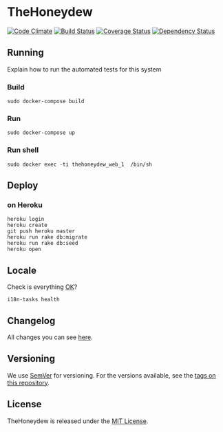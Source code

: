 # TheHoneydew

[![Code Climate](https://codeclimate.com/github/IgorPolyakov/TheHoneydew.svg)](https://codeclimate.com/github/IgorPolyakov/TheHoneydew)
[![Build Status](https://travis-ci.org/IgorPolyakov/TheHoneydew.svg?branch=master)](https://travis-ci.org/IgorPolyakov/TheHoneydew)
[![Coverage Status](https://coveralls.io/repos/github/IgorPolyakov/TheHoneydew/badge.svg)](https://coveralls.io/github/IgorPolyakov/TheHoneydew)
[![Dependency Status](https://gemnasium.com/badges/github.com/IgorPolyakov/TheHoneydew.svg)](https://gemnasium.com/github.com/IgorPolyakov/TheHoneydew)



## Running

Explain how to run the automated tests for this system
### Build
```
sudo docker-compose build
```
### Run
```
sudo docker-compose up
```

### Run shell
```
sudo docker exec -ti thehoneydew_web_1  /bin/sh

```

## Deploy

### on Heroku

```
heroku login
heroku create
git push heroku master
heroku run rake db:migrate
heroku run rake db:seed
heroku open
```

## Locale

Check is everything [OK](https://github.com/glebm/i18n-tasks)?
```
i18n-tasks health
```

## Changelog

All changes you can see [here](https://github.com/IgorPolyakov/TheHoneydew/blob/master/CHANGELOG.md).

## Versioning

We use [SemVer](http://semver.org/) for versioning. For the versions available, see the [tags on this repository](https://github.com/IgorPolyakov/TheHoneydew/releases).

## License

TheHoneydew is released under the [MIT License](https://raw.githubusercontent.com/IgorPolyakov/TheHoneydew/master/LICENSE.md).
